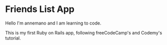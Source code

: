 # Friends List App

Hello I'm annemano and I am learning to code.

This is my first Ruby on Rails app, following freeCodeCamp's and Codemy's tutorial.